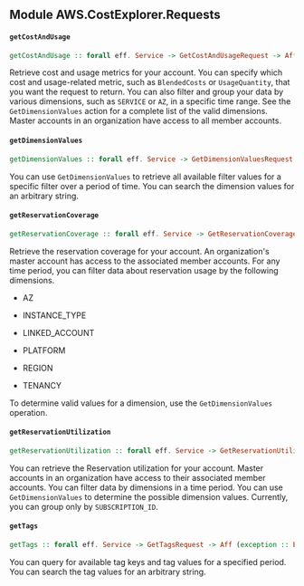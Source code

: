 ## Module AWS.CostExplorer.Requests

#### `getCostAndUsage`

``` purescript
getCostAndUsage :: forall eff. Service -> GetCostAndUsageRequest -> Aff (exception :: EXCEPTION | eff) GetCostAndUsageResponse
```

<p>Retrieve cost and usage metrics for your account. You can specify which cost and usage-related metric, such as <code>BlendedCosts</code> or <code>UsageQuantity</code>, that you want the request to return. You can also filter and group your data by various dimensions, such as <code>SERVICE</code> or <code>AZ</code>, in a specific time range. See the <code>GetDimensionValues</code> action for a complete list of the valid dimensions. Master accounts in an organization have access to all member accounts.</p>

#### `getDimensionValues`

``` purescript
getDimensionValues :: forall eff. Service -> GetDimensionValuesRequest -> Aff (exception :: EXCEPTION | eff) GetDimensionValuesResponse
```

<p>You can use <code>GetDimensionValues</code> to retrieve all available filter values for a specific filter over a period of time. You can search the dimension values for an arbitrary string. </p>

#### `getReservationCoverage`

``` purescript
getReservationCoverage :: forall eff. Service -> GetReservationCoverageRequest -> Aff (exception :: EXCEPTION | eff) GetReservationCoverageResponse
```

<p>Retrieve the reservation coverage for your account. An organization's master account has access to the associated member accounts. For any time period, you can filter data about reservation usage by the following dimensions. </p> <ul> <li> <p>AZ</p> </li> <li> <p>INSTANCE_TYPE</p> </li> <li> <p>LINKED_ACCOUNT</p> </li> <li> <p>PLATFORM</p> </li> <li> <p>REGION</p> </li> <li> <p>TENANCY</p> </li> </ul> <p>To determine valid values for a dimension, use the <code>GetDimensionValues</code> operation. </p>

#### `getReservationUtilization`

``` purescript
getReservationUtilization :: forall eff. Service -> GetReservationUtilizationRequest -> Aff (exception :: EXCEPTION | eff) GetReservationUtilizationResponse
```

<p>You can retrieve the Reservation utilization for your account. Master accounts in an organization have access to their associated member accounts. You can filter data by dimensions in a time period. You can use <code>GetDimensionValues</code> to determine the possible dimension values. Currently, you can group only by <code>SUBSCRIPTION_ID</code>. </p>

#### `getTags`

``` purescript
getTags :: forall eff. Service -> GetTagsRequest -> Aff (exception :: EXCEPTION | eff) GetTagsResponse
```

<p>You can query for available tag keys and tag values for a specified period. You can search the tag values for an arbitrary string. </p>


